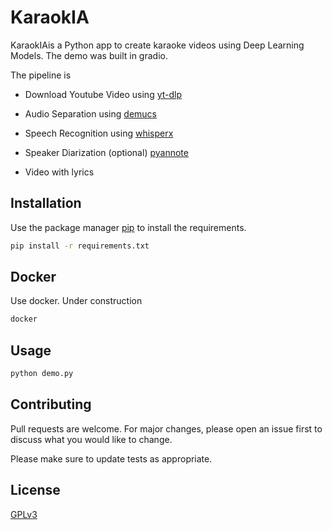 # KaraokIA

KaraokIAis a Python app to create karaoke videos using Deep Learning Models. The demo was built in gradio.

The pipeline is 

* Download Youtube Video using [yt-dlp](https://github.com/yt-dlp/yt-dlp)

* Audio Separation using [demucs](https://github.com/facebookresearch/demucs)

* Speech Recognition using [whisperx](https://github.com/m-bain/whisperX)

* Speaker Diarization (optional) [pyannote](https://huggingface.co/pyannote/speaker-diarization-3.1)

* Video with lyrics

## Installation

Use the package manager [pip](https://pip.pypa.io/en/stable/) to install the requirements.

```bash
pip install -r requirements.txt
```
## Docker

Use docker. Under construction

```bash
docker 
```



## Usage

```bash
python demo.py
```

## Contributing

Pull requests are welcome. For major changes, please open an issue first
to discuss what you would like to change.

Please make sure to update tests as appropriate.

## License

[GPLv3](https://choosealicense.com/licenses/gpl-3.0/)